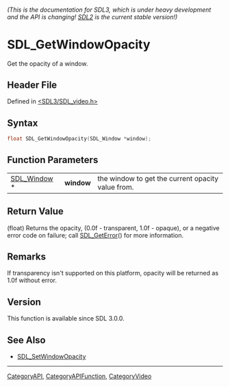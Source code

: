 ###### (This is the documentation for SDL3, which is under heavy development and the API is changing! [SDL2](https://wiki.libsdl.org/SDL2/) is the current stable version!)
# SDL_GetWindowOpacity

Get the opacity of a window.

## Header File

Defined in [<SDL3/SDL_video.h>](https://github.com/libsdl-org/SDL/blob/main/include/SDL3/SDL_video.h)

## Syntax

```c
float SDL_GetWindowOpacity(SDL_Window *window);
```

## Function Parameters

|                            |            |                                                   |
| -------------------------- | ---------- | ------------------------------------------------- |
| [SDL_Window](SDL_Window) * | **window** | the window to get the current opacity value from. |

## Return Value

(float) Returns the opacity, (0.0f - transparent, 1.0f - opaque), or a
negative error code on failure; call [SDL_GetError](SDL_GetError)() for
more information.

## Remarks

If transparency isn't supported on this platform, opacity will be returned
as 1.0f without error.

## Version

This function is available since SDL 3.0.0.

## See Also

- [SDL_SetWindowOpacity](SDL_SetWindowOpacity)

----
[CategoryAPI](CategoryAPI), [CategoryAPIFunction](CategoryAPIFunction), [CategoryVideo](CategoryVideo)

